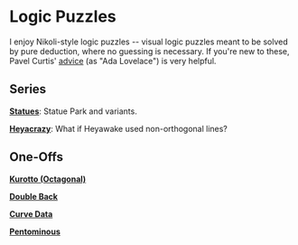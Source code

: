 # Logic Puzzles

I enjoy Nikoli-style logic puzzles -- visual logic puzzles meant to be solved by pure deduction, where no guessing is necessary. If you're new to these, Pavel Curtis' [advice](http://www.pavelspuzzles.com/aenigmas/advice.htm) (as "Ada Lovelace") is very helpful.

## Series

[**Statues**](puzzlefiles/statues.md): Statue Park and variants.

[**Heyacrazy**](puzzlefiles/heyacrazy.md): What if Heyawake used non-orthogonal lines?

## One-Offs

[**Kurotto (Octagonal)**](puzzlefiles/kurotto.md)

[**Double Back**](puzzlefiles/doubleback.md)

[**Curve Data**](puzzlefiles/curvedata.md)

[**Pentominous**](puzzlefiles/pentominous.md)